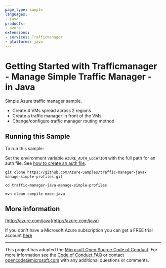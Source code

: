 ```yaml
---
page_type: sample
languages:
- java
products:
- azure
extensions:
- services: Trafficmanager
- platforms: java
---
```


# Getting Started with Trafficmanager - Manage Simple Traffic Manager - in Java #


  Simple Azure traffic manager sample.
   - Create 4 VMs spread across 2 regions
   - Create a traffic manager in front of the VMs
   - Change/configure traffic manager routing method
 

## Running this Sample ##

To run this sample:

Set the environment variable `AZURE_AUTH_LOCATION` with the full path for an auth file. See [how to create an auth file](https://github.com/Azure/azure-libraries-for-java/blob/master/AUTH.md).

    git clone https://github.com/Azure-Samples/traffic-manager-java-manage-simple-profiles.git

    cd traffic-manager-java-manage-simple-profiles

    mvn clean compile exec:java

## More information ##

[http://azure.com/java](http://azure.com/java)

If you don't have a Microsoft Azure subscription you can get a FREE trial account [here](http://go.microsoft.com/fwlink/?LinkId=330212)

---

This project has adopted the [Microsoft Open Source Code of Conduct](https://opensource.microsoft.com/codeofconduct/). For more information see the [Code of Conduct FAQ](https://opensource.microsoft.com/codeofconduct/faq/) or contact [opencode@microsoft.com](mailto:opencode@microsoft.com) with any additional questions or comments.
